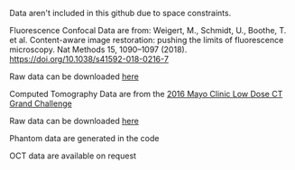 Data aren't included in this github due to space constraints.

Fluorescence Confocal Data are from: Weigert, M., Schmidt, U., Boothe, T. et al. Content-aware image restoration: pushing the limits of fluorescence microscopy. Nat Methods 15, 1090–1097 (2018). https://doi.org/10.1038/s41592-018-0216-7

Raw data can be downloaded [here](https://publications.mpi-cbg.de/publications-sites/7207/)

Computed Tomography Data are from the [2016 Mayo Clinic Low Dose CT Grand Challenge](https://www.aapm.org/grandchallenge/lowdosect/)

Raw data can be downloaded [here](https://aapm.app.box.com/s/eaw4jddb53keg1bptavvvd1sf4x3pe9h/folder/145240708855)

Phantom data are generated in the code

OCT data are available on request
